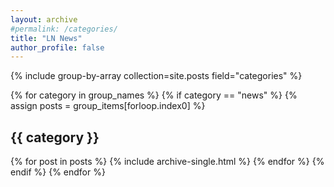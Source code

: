 ```yaml
---
layout: archive
#permalink: /categories/
title: "LN News"
author_profile: false
---
```


{% include group-by-array collection=site.posts field="categories" %}

{% for category in group_names %}
{% if category == "news" %}
  {% assign posts = group_items[forloop.index0] %}

<h2 id="{{ category | slugify }}" class="archive__subtitle">{{ category }}</h2>

  {% for post in posts %}
    {% include archive-single.html %}
	{% endfor %}
	{% endif %}
{% endfor %}


